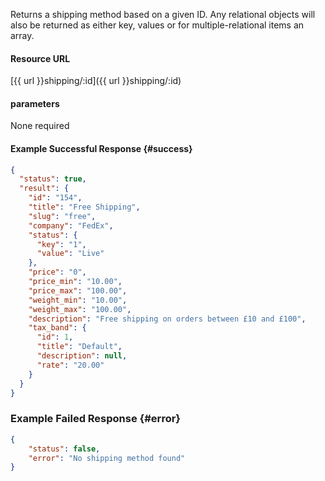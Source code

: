 <!--
@title Get shipping method by ID
@author Moltin Ltd
@description Returns a shipping method of the given ID

@sidebar 1
@family Shipping
@rate No
@auth Yes
@format JSON
@http GET
@version beta
-->
Returns a shipping method based on a given ID. Any relational objects will also be returned as either key, values or for multiple-relational items an array.


#### Resource URL
[{{ url }}shipping/:id]({{ url }}shipping/:id)


#### parameters
None required

<!--code-->
#### Example Successful Response    {#success}
``` json
{
  "status": true,
  "result": {
    "id": "154",
    "title": "Free Shipping",
    "slug": "free",
    "company": "FedEx",
    "status": {
      "key": "1",
      "value": "Live"
    },
    "price": "0",
    "price_min": "10.00",
    "price_max": "100.00",
    "weight_min": "10.00",
    "weight_max": "100.00",
    "description": "Free shipping on orders between £10 and £100",
    "tax_band": {
      "id": 1,
      "title": "Default",
      "description": null,
      "rate": "20.00"
    }
  }
}
```


### Example Failed Response  {#error}
``` json
{
    "status": false,
    "error": "No shipping method found"
}
```
<!--/code-->